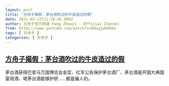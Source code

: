 ```yaml
---
layout: post
title: "方舟子揭假：茅台酒吹过的牛皮造过的假"
date: 2021-02-22T11:28:45.000Z
author: 方舟子官方频道 Fang Zhouzi - Official Channel
from: https://www.youtube.com/watch?v=O9uqjwK866o
tags: [ 方舟子 ]
categories: [ 方舟子 ]
---
```

<!--1613993325000-->
[方舟子揭假：茅台酒吹过的牛皮造过的假](https://www.youtube.com/watch?v=O9uqjwK866o)
------

<div>
茅台酒获得巴拿马万国博览会金奖、红军公告保护茅台酒厂、茅台酒是开国大典国宴用酒、喝茅台酒能够护肝……都是骗人的。
</div>
